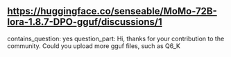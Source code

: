 ## https://huggingface.co/senseable/MoMo-72B-lora-1.8.7-DPO-gguf/discussions/1

contains_question: yes
question_part: Hi, thanks for your contribution to the community. Could you upload more gguf files, such as Q6_K